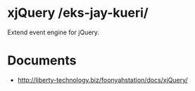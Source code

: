 xjQuery /eks-jay-kueri/
=

Extend event engine for jQuery.

Documents
=
* http://liberty-technology.biz/foonyahstation/docs/xjQuery/ 

